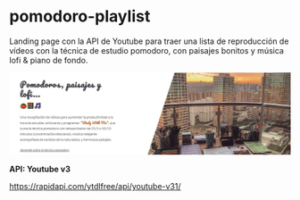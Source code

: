 # pomodoro-playlist

Landing page con la API de Youtube para traer una lista de reproducción de vídeos con la técnica de estudio pomodoro, con paisajes bonitos y música lofi & piano de fondo.

![preview desktop](src/assets/images/preview.jpg)

**API: Youtube v3**

https://rapidapi.com/ytdlfree/api/youtube-v31/
